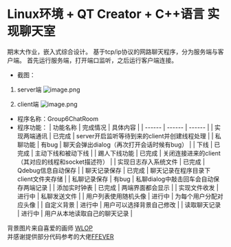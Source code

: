 # Linux环境 + QT Creator + C++语言 实现聊天室

期末大作业，嵌入式综合设计。
基于tcp/ip协议的网路聊天程序，分为服务端与客户端。
首先运行服务端，打开端口监听，之后运行客户端连接。
- 截图：
1. server端
![image.png](https://upload-images.jianshu.io/upload_images/13139591-e184ca2a05859efc.png?imageMogr2/auto-orient/strip%7CimageView2/2/w/1240)

2. client端
![image.png](https://upload-images.jianshu.io/upload_images/13139591-6791cf909d279d53.png?imageMogr2/auto-orient/strip%7CimageView2/2/w/1240)

- 程序名称：Group6ChatRoom
- 程序功能：
| 功能名称 | 完成情况 | 具体内容 |
| ------ | ------ | ------ |
| 实现两端通讯 | 已完成 | server开启监听等待到来的client并创建线程处理 |
| 私聊功能 | 有bug | 聊天会弹出dialog（再次打开会话时候有bug） |
| 下线 | 已完成 | 主动下线和被动下线 |
| 踢人下线功能 | 已完成 | 关闭连接进来的client（其对应的线程和socket描述符） |
| 实现日志存入系统文件 | 已完成 | Qdebug信息自动保存 |
| 聊天记录保存 | 已完成 | 聊天记录在程序目录下client文件夹存储 |
| 私聊记录保存 | 有bug | 私聊dialog中敲击回车会自动保存两端记录 |
| 添加实时钟表 | 已完成 | 两端界面都会显示 |
| 实现文件收发 | 进行中 | 私聊发送文件 |
| 用户列表使用随机头像 | 进行中 | 为每个用户分配对应头像 |
| 自定义背景 | 进行中 | 用户可以选择背景自己修改 |
| 读取聊天记录 | 进行中 | 用户从本地读取自己的聊天记录 |

背景图片来自喜爱的画师 [WLOP](https://www.patreon.com/wlop)    
并感谢提供部分代码参考的大佬[FFEVER](https://github.com/FFEVER)
